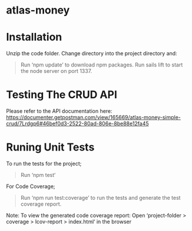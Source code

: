 # atlas-money

Installation
==========================================

Unzip the code folder. Change directory into the project directory and:
> Run ‘npm update’ to download npm packages.
> Run sails lift to start the node server on port 1337.


Testing The CRUD API
==========================================

Please refer to the API documentation here: https://documenter.getpostman.com/view/165669/atlas-money-simple-crud/7Lrdgp6#46bef0d3-2522-80ad-806e-8be88e12fa45


Runing Unit Tests
==========================================

To run the tests for the project;
> Run ‘npm test‘

For Code Coverage;
> Run ‘npm run test:coverage’ to run the tests and generate the test coverage report.

Note: To view the generated code coverage report:
Open ‘project-folder > coverage > lcov-report > index.html‘ in the browser
